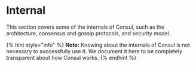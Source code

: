 # Internal

This section covers some of the internals of Consul, such as the architecture, consensus and gossip protocols, and security model.

{% hint style="info" %}
**Note:** Knowing about the internals of Consul is not necessary to successfully use it. We document it here to be completely transparent about how Consul works.
{% endhint %}

